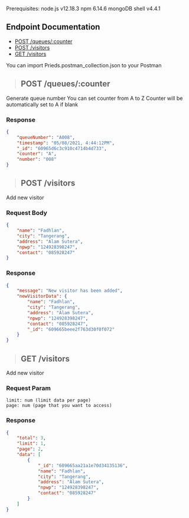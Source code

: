 Prerequisites:
node.js v12.18.3
npm 6.14.6
mongoDB shell v4.4.1

## Endpoint Documentation
- [POST /queues/:counter](#post-queues-counter)
- [POST /visitors](#post-visitors)
- [GET /visitors](#get-visitors)

You can import Prieds.postman_collection.json to your Postman

> ## POST /queues/:counter

Generate queue number
You can set counter from A to Z
Counter will be automatically set to A if blank

### Response
```json
{
    "queueNumber": "A008",
    "timestamp": "05/08/2021, 4:44:12PM",
    "_id": "60965d6c3c910c4714b4d733",
    "counter": "A",
    "number": "008"
}
```

> ## POST /visitors

Add new visitor
### Request Body
```json
{
    "name": "Fadhlan",
    "city": "Tangerang",
    "address": "Alam Sutera",
    "npwp": "124928398247",
    "contact": "085928247"
}
```

### Response
```json
{
    "message": "New visitor has been added",
    "newVisitorData": {
        "name": "Fadhlan",
        "city": "Tangerang",
        "address": "Alam Sutera",
        "npwp": "124928398247",
        "contact": "085928247",
        "_id": "609665beee2f763d30f0f072"
    }
}
```

> ## GET /visitors

Add new visitor
### Request Param
```
limit: num (limit data per page)
page: num (page that you want to access)
```

### Response
```json
{
    "total": 3,
    "limit": 1,
    "page": 2,
    "data": [
        {
            "_id": "609665aa21a1e70d34135136",
            "name": "Fadhlan",
            "city": "Tangerang",
            "address": "Alam Sutera",
            "npwp": "124928398247",
            "contact": "085928247"
        }
    ]
}
```